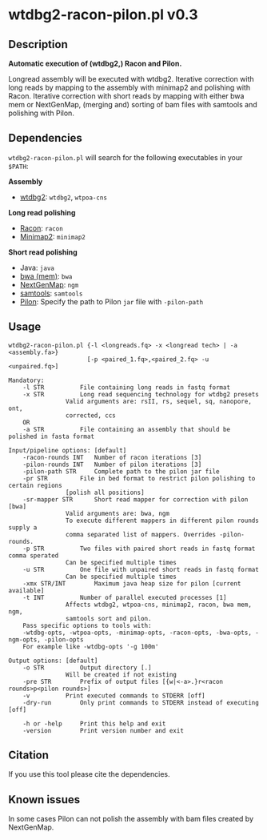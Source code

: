 # wtdbg2-racon-pilon.pl v0.3

## Description
__Automatic execution of (wtdbg2,) Racon and Pilon.__

Longread assembly will be executed with wtdbg2.
Iterative correction with long reads by mapping to the assembly with minimap2 and polishing with Racon.
Iterative correction with short reads by mapping with either bwa mem or NextGenMap, (merging and) sorting of bam files with samtools and polishing with Pilon.

## Dependencies

`wtdbg2-racon-pilon.pl` will search for the following executables in your `$PATH`:

__Assembly__
- [wtdbg2](https://github.com/ruanjue/wtdbg2): `wtdbg2`, `wtpoa-cns`

__Long read polishing__
- [Racon](https://github.com/isovic/racon): `racon`
- [Minimap2](https://github.com/lh3/minimap2): `minimap2`

__Short read polishing__
- Java: `java`
- [bwa (mem)](https://github.com/lh3/bwa): `bwa`
- [NextGenMap](http://cibiv.github.io/NextGenMap/): `ngm`
- [samtools](https://github.com/samtools/samtools): `samtools`
- [Pilon](https://github.com/broadinstitute/pilon): Specify the path to Pilon `jar` file with `-pilon-path`

## Usage

```
wtdbg2-racon-pilon.pl {-l <longreads.fq> -x <longread tech> | -a <assembly.fa>}
                      [-p <paired_1.fq>,<paired_2.fq> -u <unpaired.fq>]

Mandatory:
	-l STR			File containing long reads in fastq format
	-x STR			Long read sequencing technology for wtdbg2 presets
				Valid arguments are: rsII, rs, sequel, sq, nanopore, ont,
				corrected, ccs
	OR
	-a STR			File containing an assembly that should be polished in fasta format

Input/pipeline options: [default]
	-racon-rounds INT	Number of racon iterations [3]
	-pilon-rounds INT	Number of pilon iterations [3]
	-pilon-path STR		Complete path to the pilon jar file
	-pr STR			File in bed format to restrict pilon polishing to certain regions
				[polish all positions]
	-sr-mapper STR		Short read mapper for correction with pilon [bwa]
				Valid arguments are: bwa, ngm
				To execute different mappers in different pilon rounds supply a
				comma separated list of mappers. Overrides -pilon-rounds.
	-p STR			Two files with paired short reads in fastq format comma sperated
				Can be specified multiple times
	-u STR			One file with unpaired short reads in fastq format
				Can be specified multiple times
	-xmx STR/INT		Maximum java heap size for pilon [current available]
	-t INT			Number of parallel executed processes [1]
				Affects wtdbg2, wtpoa-cns, minimap2, racon, bwa mem, ngm,
				samtools sort and pilon.
	Pass specific options to tools with:
	-wtdbg-opts, -wtpoa-opts, -minimap-opts, -racon-opts, -bwa-opts, -ngm-opts, -pilon-opts
	For example like -wtdbg-opts '-g 100m'

Output options: [default]
	-o STR			Output directory [.]
				Will be created if not existing
	-pre STR		Prefix of output files [{w|<-a>.}r<racon rounds>p<pilon rounds>]
	-v			Print executed commands to STDERR [off]
	-dry-run		Only print commands to STDERR instead of executing [off]

	-h or -help		Print this help and exit
	-version		Print version number and exit
```

## Citation
If you use this tool please cite the dependencies.

## Known issues
In some cases Pilon can not polish the assembly with bam files created by NextGenMap.
